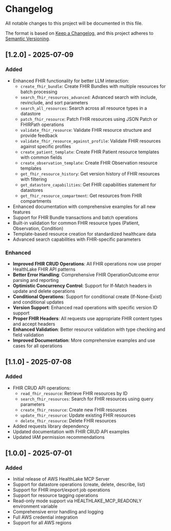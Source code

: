 # Changelog

All notable changes to this project will be documented in this file.

The format is based on [Keep a Changelog](https://keepachangelog.com/en/1.0.0/),
and this project adheres to [Semantic Versioning](https://semver.org/spec/v2.0.0.html).

## [1.2.0] - 2025-07-09

### Added
- Enhanced FHIR functionality for better LLM interaction:
  - `create_fhir_bundle`: Create FHIR Bundles with multiple resources for batch processing
  - `search_fhir_resources_advanced`: Advanced search with include, revinclude, and sort parameters
  - `search_all_resources`: Search across all resource types in a datastore
  - `patch_fhir_resource`: Patch FHIR resources using JSON Patch or FHIRPath operations
  - `validate_fhir_resource`: Validate FHIR resource structure and provide feedback
  - `validate_fhir_resource_against_profile`: Validate FHIR resources against specific profiles
  - `create_patient_template`: Create FHIR Patient resource templates with common fields
  - `create_observation_template`: Create FHIR Observation resource templates
  - `get_fhir_resource_history`: Get version history of FHIR resources with filtering
  - `get_datastore_capabilities`: Get FHIR capabilities statement for datastores
  - `get_fhir_resource_compartment`: Get resources from FHIR compartments
- Enhanced documentation with comprehensive examples for all new features
- Support for FHIR Bundle transactions and batch operations
- Built-in validation for common FHIR resource types (Patient, Observation, Condition)
- Template-based resource creation for standardized healthcare data
- Advanced search capabilities with FHIR-specific parameters

### Enhanced
- **Improved FHIR CRUD Operations**: All FHIR operations now use proper HealthLake FHIR API patterns
- **Better Error Handling**: Comprehensive FHIR OperationOutcome error parsing and reporting
- **Optimistic Concurrency Control**: Support for If-Match headers in update and delete operations
- **Conditional Operations**: Support for conditional create (If-None-Exist) and conditional updates
- **Version Support**: Enhanced read operations with specific version ID support
- **Proper FHIR Headers**: All requests use appropriate FHIR content types and accept headers
- **Enhanced Validation**: Better resource validation with type checking and field validation
- **Improved Documentation**: More comprehensive examples and use cases for all operations

## [1.1.0] - 2025-07-08

### Added
- FHIR CRUD API operations:
  - `read_fhir_resource`: Retrieve FHIR resources by ID
  - `search_fhir_resources`: Search for FHIR resources using query parameters
  - `create_fhir_resource`: Create new FHIR resources
  - `update_fhir_resource`: Update existing FHIR resources
  - `delete_fhir_resource`: Delete FHIR resources
- Added requests library dependency
- Updated documentation with FHIR CRUD API examples
- Updated IAM permission recommendations

## [1.0.0] - 2025-07-01

### Added
- Initial release of AWS HealthLake MCP Server
- Support for datastore operations (create, delete, describe, list)
- Support for FHIR import/export job operations
- Support for resource tagging operations
- Read-only mode support via HEALTHLAKE_MCP_READONLY environment variable
- Comprehensive error handling and logging
- Full AWS credential integration
- Support for all AWS regions
